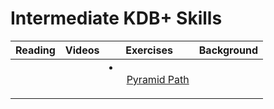 # Intermediate KDB+ Skills
| Reading        | Videos | Exercises                    | Background |
|-------------|------|----------|----|
|  |    | <li><ul>[Pyramid Path](reading/pyramid_path.md)</ul></li> | 
